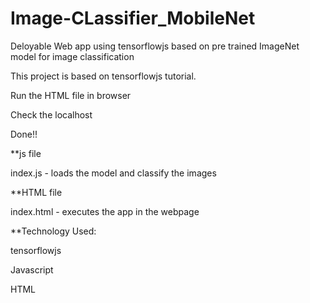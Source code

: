 # Image-CLassifier_MobileNet
Deloyable Web app using tensorflowjs based on pre trained ImageNet model for image classification

This project is based on tensorflowjs tutorial.

Run the HTML file in browser

Check the localhost

Done!!


**js file

index.js - loads the model and classify the images

**HTML file

index.html - executes the app in the webpage


**Technology Used: 

tensorflowjs

Javascript

HTML



